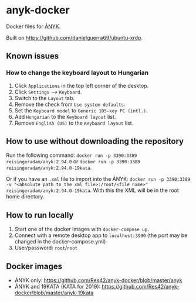# anyk-docker

Docker files for [ÁNYK](https://www.nav.gov.hu/nav/letoltesek/nyomtatvanykitolto_programok/nyomtatvany_apeh/keretprogramok/abevjava_install.html).

Built on <https://github.com/danielguerra69/ubuntu-xrdp>.

## Known issues

### How to change the keyboard layout to Hungarian

1. Click `Applications` in the top left corner of the desktop.
2. Click `Settings` --> `Keyboard`.
3. Switch to the `Layout` tab.
4. Remove the check from `Use system defaults`.
5. Set the `Keyboard model` to `Generic 105-key PC (intl.)`.
6. Add `Hungarian` to the `Keyboard layout` list.
7. Remove `English (US)` to the `Keyboard layout` list.

## How to use without downloading the repository

Run the following command: `docker run -p 3390:3389 reisingeradam/anyk:2.94.0` or `docker run -p 3390:3389 reisingeradam/anyk:2.94.0-19kata`.

Or if you have an `.xml` file to import into the ÁNYK: `docker run -p 3390:3389 -v "<absolute path to the xml file>:/root/<file name>" reisingeradam/anyk:2.94.0-19kata`. With this the XML will be in the root home directory.

## How to run locally

1. Start one of the docker images with `docker-compose up`.
2. Connect with a remote desktop app to `localhost:3990` (the port may be changed in the docker-compose.yml)
3. User/password: `root`/`root`

## Docker images

- ÁNYK only: <https://github.com/Res42/anyk-docker/blob/master/anyk>
- ÁNYK and 19KATA (KATA for 2019): <https://github.com/Res42/anyk-docker/blob/master/anyk-19kata>

